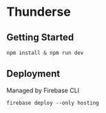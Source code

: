 # Thunderse

## Getting Started

```
npm install & npm run dev
```

## Deployment

Managed by Firebase CLI

```
firebase deploy --only hosting
```
